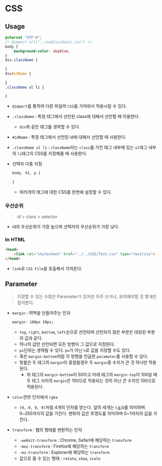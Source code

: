 # CSS

## Usage

```css
@charset "UTF-8";
/* @import url("../subCss/basic.css") */
body {
    background-color: skyblue;
}
div.className {
    
}
div#idName {
    
}
.className ul li {
    
}
```

* `@import`를 통하여 다른 파일의 `CSS`를 가져와서 적용시킬 수 있다.

* `.className` : 특정 태그에서 선언된 class에 대해서 선언할 때 이용한다.
  
  * `div`와 같은 태그를 생략할 수 있다.
* `#idName` : 특정 태그에서 선언된 id에 대해서 선언할 때 사용한다.
* `.className ul li` : `className`라는 `class`를 가진 태그 내부에 있는 `ul`태그 내부의 `li`태그의 CSS를 지정해줄 때 사용한다.

* 선택자 다중 지정

  ```css
  body, h1, p {
      
  }
  ```

  * 여러개의 태그에 대한 CSS를 한번에 설정할 수 있다.

### 우선순위

> id > class > selector

* id의 우선순위가 가장 높으며 선택자의 우선순위가 가장 낮다.

### In HTML

```html
<head>
    <link rel="stylesheet" href="../../CSS/Test.css" type="text/css">
</head>
```

* `link`로 `CSS File`을 호출해서 가져온다.

## Parameter

> 지정할 수 있는 수많은 Parameter가 있지만 자주 쓰거나, 유의해야할 것 몇개만 짚어본다.

* `margin` : 여백을 만들어주는 인자

  ```css
  margin: 100px 50px;
  ```

  * `top`, `right`, `bottom`, `left`순으로 선언되며 선언되지 않은 부분은 대칭된 부분의 값과 같다.
  * 하나의 값만 선언되면 모든 방향이 그 값으로 지정된다.
  * `px`단위는 생략될 수 있다. `px`가 아닌 `%`로 값을 지정할 수도 있다.
  * 혹은 `margin-bottom`처럼 각 방향을 언급한 `parameter`를 사용할 수 있다.
  * 맞붙은 두 태그의 `margin`이 중첩될경우 두 `margin`중 수치가 큰 것 하나만 적용된다.
    * 위 태그의 `margin-bottom`이 50이고 아래 태그의 `margin-top`이 100일 때 두 태그 사이의 `margin`은 150으로 적용되는 것이 아닌 큰 수치인 100으로 적용된다.

* `color`관련 인자에서 `rgba`
  
  * `(0, 0, 0, 0)`처럼 4개의 인자를 받는다. 앞의 세개는 r,g,b를 의미하며 0~255까지의 값을 가진다. 맨뒤의 값은 투명도를 의미하며 0~1까지의 값을 가진다.

* `transform` : 웹의 형태를 변환하는 인자
  * `-webkit-transform` : Chrome, Safari에 해당하는 `transform`
  * `-moz-transform` : Firefox에 해당하는 `transform`
  * `-ms-transform` : Explorer에 해당하는 `transform` 
  * 값으로 올 수 있는 형태 : `rotate`, `skew`, `scale`